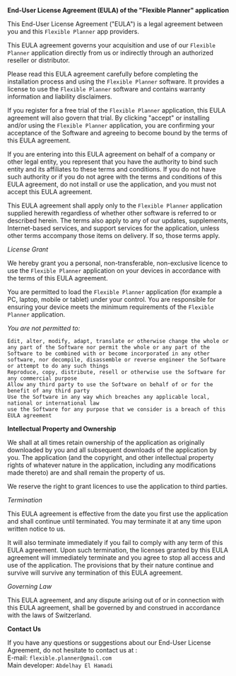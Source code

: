 
**End-User License Agreement (EULA) of the "Flexible Planner" application**

This End-User License Agreement ("EULA") is a legal agreement between you and this `Flexible Planner` app providers.

This EULA agreement governs your acquisition and use of our `Flexible Planner` application directly from us or indirectly through an authorized reseller or distributor.

Please read this EULA agreement carefully before completing the installation process and using the `Flexible Planner` software. It provides a license to use the `Flexible Planner` software and contains warranty information and liability disclaimers.

If you register for a free trial of the `Flexible Planner` application, this EULA agreement will also govern that trial. By clicking "accept" or installing and/or using the `Flexible Planner` application, you are confirming your acceptance of the Software and agreeing to become bound by the terms of this EULA agreement.

If you are entering into this EULA agreement on behalf of a company or other legal entity, you represent that you have the authority to bind such entity and its affiliates to these terms and conditions. If you do not have such authority or if you do not agree with the terms and conditions of this EULA agreement, do not install or use the application, and you must not accept this EULA agreement.

This EULA agreement shall apply only to the `Flexible Planner` application supplied herewith regardless of whether other software is referred to or described herein. The terms also apply to any of our updates, supplements, Internet-based services, and support services for the application, unless other terms accompany those items on delivery. If so, those terms apply.

*License Grant*

We hereby grant you a personal, non-transferable, non-exclusive licence to use the `Flexible Planner` application on your devices in accordance with the terms of this EULA agreement.

You are permitted to load the `Flexible Planner` application (for example a PC, laptop, mobile or tablet) under your control. You are responsible for ensuring your device meets the minimum requirements of the `Flexible Planner` application.

*You are not permitted to:*

    Edit, alter, modify, adapt, translate or otherwise change the whole or any part of the Software nor permit the whole or any part of the Software to be combined with or become incorporated in any other software, nor decompile, disassemble or reverse engineer the Software or attempt to do any such things
    Reproduce, copy, distribute, resell or otherwise use the Software for any commercial purpose
    Allow any third party to use the Software on behalf of or for the benefit of any third party
    Use the Software in any way which breaches any applicable local, national or international law
    use the Software for any purpose that we consider is a breach of this EULA agreement

**Intellectual Property and Ownership**

We shall at all times retain ownership of the application as originally downloaded by you and all subsequent downloads of the application by you. The application (and the copyright, and other intellectual property rights of whatever nature in the application, including any modifications made thereto) are and shall remain the property of us.

We reserve the right to grant licences to use the application to third parties.

*Termination*

This EULA agreement is effective from the date you first use the application and shall continue until terminated. You may terminate it at any time upon written notice to us.

It will also terminate immediately if you fail to comply with any term of this EULA agreement. Upon such termination, the licenses granted by this EULA agreement will immediately terminate and you agree to stop all access and use of the application. The provisions that by their nature continue and survive will survive any termination of this EULA agreement.

*Governing Law*

This EULA agreement, and any dispute arising out of or in connection with this EULA agreement, shall be governed by and construed in accordance with the laws of Switzerland.

**Contact Us**

If you have any questions or suggestions about our End-User License Agreement, do not hesitate to contact us at :\
E-mail: `flexible.planner@gmail.com`\
Main developer: `Abdelhay El Hamadi`
